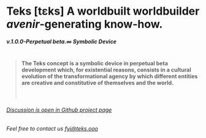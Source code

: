 
# Teks [tɛks] A worldbuilt worldbuilder *avenir*-generating know-how.

##### v.1.0.0-Perpetual beta.∞ Symbolic Device <br><br>

> #### The Teks concept is a symbolic device in perpetual beta development which, for existential reasons, consists in a cultural evolution of the transformational agency by which different entities are creative and constitutive of themselves and the world. <br><br><br>

###### [Discussion is open in Github project page](https://github.com/julie-technilab-design/teks-fyi/discussions)
###### Feel free to contact us fyi@teks.ooo

